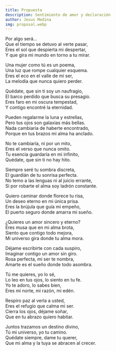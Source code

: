 ```yaml
---
title: Propuesta
description: Sentimiento de amor y declaración
author: Jesus Medina
img: proposal.webp
---
```


Por algo será... <br/>
Que el tiempo se detuvo al verte pasar, <br/>
Eres el sol que despierta mi despertar, <br/>
Y que gira mi mundo en torno a tu mirar. <br/>

Una mujer como tú es un poema, <br/>
Una luz que rompe cualquier esquema. <br/>
Eres el eco en el valle de mi ser, <br/>
La melodía que nunca quiero perder. <br/>

Quédate, que sin ti soy un naufragio, <br/>
El barco perdido que busca su presagio. <br/>
Eres faro en mi oscura tempestad, <br/>
Y contigo encontré la eternidad. <br/>

Pueden regalarme la luna y estrellas, <br/>
Pero tus ojos son galaxias más bellas. <br/>
Nada cambiaría de haberte encontrado, <br/>
Porque en tus brazos mi alma ha anclado. <br/>

No te cambiaría, ni por un mito, <br/>
Eres el verso que nunca omito. <br/>
Tu esencia guardaría en mi infinito, <br/>
Quédate, que sin ti no hay hito. <br/>

Siempre seré tu sombra discreta, <br/>
El guardián de tu sonrisa perfecta. <br/>
No temo a las lenguas ni al juicio errante, <br/>
Si por robarte el alma soy ladrón constante. <br/>

Quiero caminar donde florece tu risa, <br/>
Un deseo eterno en mi única prisa. <br/>
Eres la brújula que guía mi empeño, <br/>
El puerto seguro donde amarra mi sueño. <br/>

¿Quieres un amor sincero y eterno? <br/>
Eres musa que en mi alma brota, <br/>
Siento que contigo todo mejora, <br/>
Mi universo gira donde tu alma mora. <br/>

Déjame escribirte con cada suspiro, <br/>
Imaginar contigo un amor sin giro. <br/>
Rosa perfecta, mi ser te nombra, <br/>
Amarte es el sueño donde todo asombra. <br/>

Tú me quieres, yo lo sé, <br/>
Lo leo en tus ojos, lo siento en tu fe. <br/>
Yo te adoro, lo sabes bien, <br/>
Eres mi norte, mi razón, mi edén. <br/>

Respiro paz al verla a usted, <br/>
Eres el refugio que calma mi ser. <br/>
Cierra los ojos, déjame soñar, <br/>
Que en tu abrazo quiero habitar. <br/>

Juntos trazamos un destino divino, <br/>
Tú mi universo, yo tu camino. <br/>
Quédate siempre, dame tu querer, <br/>
Que mi alma y la tuya se abracen al crecer. <br/>
